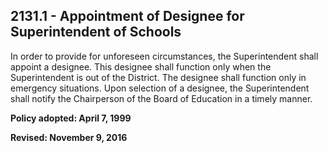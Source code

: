## 2131.1 - Appointment of Designee for Superintendent of Schools

In order to provide for unforeseen circumstances, the Superintendent shall appoint a designee.  This designee shall function only when the Superintendent is out of the District.  The designee shall function only in emergency situations. Upon selection of a designee, the Superintendent shall notify the Chairperson of the Board of Education in a timely manner.

**Policy adopted:  April 7, 1999**

**Revised:  November 9, 2016**

